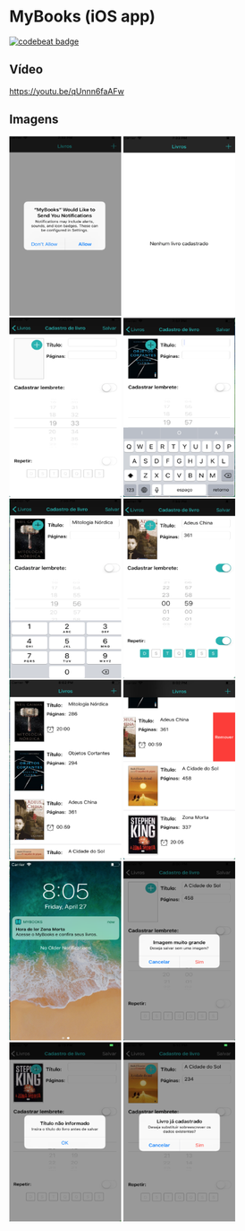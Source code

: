 # MyBooks (iOS app)
[![codebeat badge](https://codebeat.co/badges/50d2ccf2-6472-41c0-96ab-ade831f5eb95)](https://codebeat.co/projects/github-com-victorpereiradepaula-mybooks-master)

## Vídeo
<a href="https://youtu.be/qUnnn6faAFw">https://youtu.be/qUnnn6faAFw</a>

## Imagens
<img src="samples/01.png" style="display: inline-block;width: 200px;height: 320px;">
<img src="samples/02.png" style="display: inline-block;width: 200px;height: 320px;">
<img src="samples/03.png" style="display: inline-block;width: 200px;height: 320px;">
<img src="samples/04.png" style="display: inline-block;width: 200px;height: 320px;">
<img src="samples/05.png" style="display: inline-block;width: 200px;height: 320px;">
<img src="samples/06.png" style="display: inline-block;width: 200px;height: 320px;">
<img src="samples/07.png" style="display: inline-block;width: 200px;height: 320px;">
<img src="samples/08.png" style="display: inline-block;width: 200px;height: 320px;">
<img src="samples/09.png" style="display: inline-block;width: 200px;height: 320px;">
<img src="samples/10.png" style="display: inline-block;width: 200px;height: 320px;">
<img src="samples/11.png" style="display: inline-block;width: 200px;height: 320px;">
<img src="samples/12.png" style="display: inline-block;width: 200px;height: 320px;">
